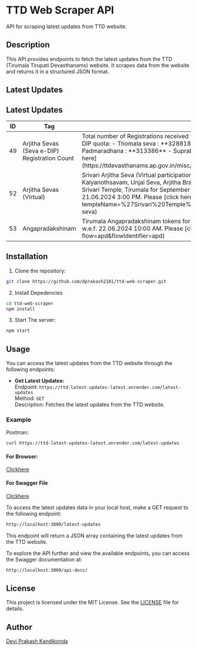 # TTD Web Scraper API

API for scraping latest updates from TTD website.

## Description

This API provides endpoints to fetch the latest updates from the TTD (Tirumala Tirupati Devasthanams) website. It scrapes data from the website and returns it in a structured JSON format.

## Latest Updates
## Latest Updates

<table>
  <thead>
    <tr>
      <th>ID</th>
      <th>Tag</th>
      <th>Data</th>
      <th>Published At</th>
    </tr>
  </thead>
  <tbody>
    <tr>
      <td>49</td>
      <td>Arjitha Sevas (Seva e-DIP) Registration Count</td>
      <td>Total number of Registrations received for September - 2024 Srivari Arjitha Sevas e-DIP quota:
        - Thomala seva : **328818**
        - Archana : **324004**
        - Astadala Pada Padmaradhana : **313386**
        - Suprabhatham : **360105**
        For Selected List [Click here](https://ttdevasthanams.ap.gov.in/misc/images/v4/2024_06_20_EDIP_SELECTIONS.pdf)
      </td>
      <td>2024-06-20T04:37:33.232Z</td>
    </tr>
    <tr>
      <td>52</td>
      <td>Arjitha Sevas (Virtual)</td>
      <td>Srivari Arjitha Seva (Virtual participation) and connected Darshan quota for Kalyanothsavam, Unjal Seva, Arjitha Brahmotsavam & Sahasra Deepalankara Sevas of Srivari Temple, Tirumala for September-2024 will be available for booking w.e.f. 21.06.2024 3:00 PM. Please [click here](/virtual-seva/seva-instructions?templeName=%27Srivari%20Temple%27&flowIdentifier=virtual-seva&flow=virtual-seva)
      </td>
      <td>2024-04-16T06:41:06.744Z</td>
    </tr>
    <tr>
      <td>53</td>
      <td>Angapradakshinam</td>
      <td>Tirumala Angapradakshinam tokens for September-2024 will be available for booking w.e.f. 22.06.2024 10:00 AM. Please [click here](/apd/slot-booking?flow=apd&flowIdentifier=apd)</td>
      <td>2024-06-12T11:20:48.374Z</td>
    </tr>
    <!-- Add more rows as needed -->
  </tbody>
</table>

## Installation

1. Clone the repository:

```bash
git clone https://github.com/dprakash2101/ttd-web-scraper.git
```

2. Install Depedencies

```bash
cd ttd-web-scraper
npm install
```

3. Start The server:

```bash
npm start
```


## Usage

You can access the latest updates from the TTD website through the following endpoints:

- **Get Latest Updates:**  
  Endpoint: `https://ttd-latest-updates-latest.onrender.com/latest-updates`  
  Method: `GET`  
  Description: Fetches the latest updates from the TTD website.

### Example
Postman:
```bash
curl https://ttd-latest-updates-latest.onrender.com/latest-updates
```
#### For Browser:
 [Clickhere](https://ttd-latest-updates-latest.onrender.com/latest-updates)

 #### For Swagger File
 [Clickhere](https://ttd-latest-updates-latest.onrender.com/api-docs/)


To access the latest updates data in your local host, make a GET request to the following endpoint:

```bash
http://localhost:3000/latest-updates
```
This endpoint will return a JSON array containing the latest updates from the TTD website.

To explore the API further and view the available endpoints, you can access the Swagger documentation at:

```bash
http://localhost:3000/api-docs/
```

## License

This project is licensed under the MIT License. See the [LICENSE](LICENSE) file for details.

## Author

[Devi Prakash Kandikonda](https://github.com/dprakash2101)
